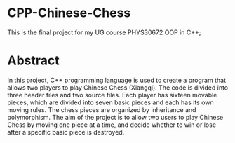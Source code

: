 # CPP-Chinese-Chess
This is the final project for my UG course PHYS30672 OOP in C++;<br>
# Abstract
In this project, C++ programming language is used to create a program that allows two players to
play Chinese Chess (Xiangqi). The code is divided into three header files and two source files. Each
player has sixteen movable pieces, which are divided into seven basic pieces and each has its own
moving rules. The chess pieces are organized by inheritance and polymorphism. The aim of the
project is to allow two users to play Chinese Chess by moving one piece at a time, and decide whether
to win or lose after a specific basic piece is destroyed.
